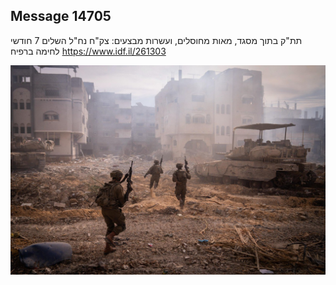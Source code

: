 ## Message 14705

תת"ק בתוך מסגד, מאות מחוסלים, ועשרות מבצעים:
צק"ח נח"ל השלים 7 חודשי לחימה ברפיח
https://www.idf.il/261303

![Photo](14705/14705_photo.jpg)

